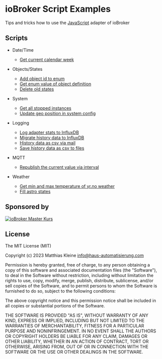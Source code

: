 # ioBroker Script Examples

Tips and tricks how to use the [JavaScript](https://github.com/ioBroker/ioBroker.javascript) adapter of ioBroker

## Scripts

- Date/Time
  - [Get current calendar week](datetime/get-calendar-week.md)

- Objects/States
  - [Add object id to enum](objects-states/add-objectid-to-enum.md)
  - [Get enum value of object definition](objects-states/enum-value-of-object-definition.md)
  - [Delete old states](objects-states/delete-old-states.md)

- System
  - [Get all stopped instances](system/get-all-stopped-instances.md)
  - [Update geo position in system config](system/update-geo-position-system-config.md)

- Logging
  - [Log adapter stats to InfluxDB](logging/log-adapter-stats-to-influxdb.md)
  - [Migrate history data to InfluxDB](logging/migrate-history-to-influxdb.md)
  - [History data as csv via mail](logging/history-as-mail-csv.md)
  - [Save history data as csv to files](logging/history-save-csv.md)

- MQTT
  - [Republish the current value via interval](mqtt/republish-current-value.md)

- Weather
  - [Get min and max temperature of yr.no weather](weather/yr-min-max-temperature.md)
  - [Fill astro states](weather/fill-astro-states.md)

## Sponsored by

[![ioBroker Master Kurs](https://haus-automatisierung.com/images/ads/ioBroker-Kurs.png)](https://haus-automatisierung.com/iobroker-kurs/?refid=iobroker-scripts)

## License

The MIT License (MIT)

Copyright (c) 2023 Matthias Kleine <info@haus-automatisierung.com>

Permission is hereby granted, free of charge, to any person obtaining a copy
of this software and associated documentation files (the "Software"), to deal
in the Software without restriction, including without limitation the rights
to use, copy, modify, merge, publish, distribute, sublicense, and/or sell
copies of the Software, and to permit persons to whom the Software is
furnished to do so, subject to the following conditions:

The above copyright notice and this permission notice shall be included in
all copies or substantial portions of the Software.

THE SOFTWARE IS PROVIDED "AS IS", WITHOUT WARRANTY OF ANY KIND, EXPRESS OR
IMPLIED, INCLUDING BUT NOT LIMITED TO THE WARRANTIES OF MERCHANTABILITY,
FITNESS FOR A PARTICULAR PURPOSE AND NONINFRINGEMENT. IN NO EVENT SHALL THE
AUTHORS OR COPYRIGHT HOLDERS BE LIABLE FOR ANY CLAIM, DAMAGES OR OTHER
LIABILITY, WHETHER IN AN ACTION OF CONTRACT, TORT OR OTHERWISE, ARISING FROM,
OUT OF OR IN CONNECTION WITH THE SOFTWARE OR THE USE OR OTHER DEALINGS IN
THE SOFTWARE.
